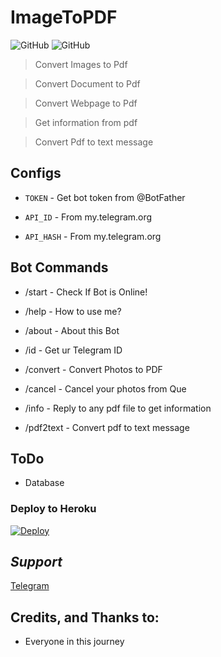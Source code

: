 # ImageToPDF

![GitHub](https://img.shields.io/github/license/AswanthVK/ImageToPDFV2Bot?label=license)
![GitHub](https://img.shields.io/badge/Version-Beta-green)

> Convert Images to Pdf

> Convert Document to Pdf

> Convert Webpage to Pdf 

> Get information from pdf

> Convert Pdf to text message 


## Configs

* `TOKEN`  - Get bot token from @BotFather

* `API_ID`     - From my.telegram.org 

* `API_HASH`    - From my.telegram.org


## Bot Commands

* /start - Check If Bot is Online!

* /help - How to use me?

* /about - About this Bot

* /id - Get ur Telegram ID

* /convert - Convert Photos to PDF

* /cancel - Cancel your photos from Que

* /info - Reply to any pdf file to get information 

* /pdf2text - Convert pdf to text message 

## ToDo

* Database

### Deploy to Heroku
[![Deploy](https://www.herokucdn.com/deploy/button.svg)](https://heroku.com/deploy?template=https://github.com/AswanthVK/ImageToPDFV2Bot)



## *Support*
<a href="https://t.me/AswanthVK">
   <p> Telegram </p>
  </a>

## Credits, and Thanks to:

* Everyone in this journey 

